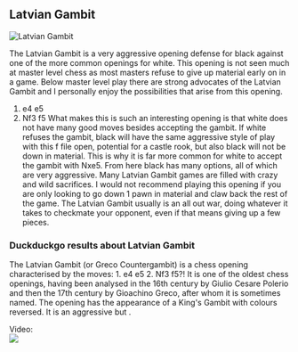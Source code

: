 ## Latvian Gambit

![Latvian Gambit](https://www.thechesswebsite.com/wp-content/uploads/2012/07/LatvianGambit_big.jpg)

The Latvian Gambit is a very aggressive opening defense for black against one of the more common openings for white. This opening is not seen much at master level chess as most masters refuse to give up material early on in a game. Below master level play there are strong advocates of the Latvian Gambit and I personally enjoy the possibilities that arise from this opening.
1. e4 e5
2. Nf3 f5
What makes this is such an interesting opening is that white does not have many good moves besides accepting the gambit. If white refuses the gambit, black will have the same aggressive style of play with this f file open, potential for a castle rook, but also black will not be down in material. This is why it is far more common for white to accept the gambit with Nxe5. From here black has many options, all of which are very aggressive. Many Latvian Gambit games are filled with crazy and wild sacrifices. I would not recommend playing this opening if you are only looking to go down 1 pawn in material and claw back the rest of the game. The Latvian Gambit usually is an all out war, doing whatever it takes to checkmate your opponent, even if that means giving up a few pieces.


### Duckduckgo results about Latvian Gambit

The Latvian Gambit (or Greco Countergambit) is a chess opening characterised by the moves: 1. e4 e5 2. Nf3 f5?! It is one of the oldest chess openings, having been analysed in the 16th century by Giulio Cesare Polerio and then the 17th century by Gioachino Greco, after whom it is sometimes named. The opening has the appearance of a King's Gambit with colours reversed. It is an aggressive but .

Video:  
[![](https://tse2.mm.bing.net/th?id=OVP.xuiYfvAAya5yinOhz89GNgHgFo&pid=Api)](https://www.youtube.com/watch?v=aw-yaJO48qQ)

